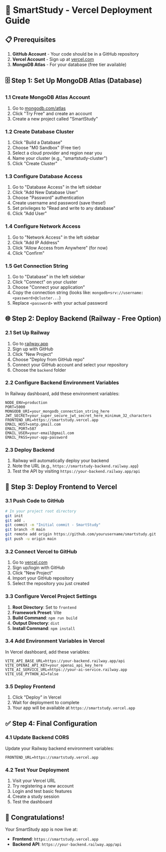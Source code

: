 # 🚀 SmartStudy - Vercel Deployment Guide

## 📋 **Prerequisites**

1. **GitHub Account** - Your code should be in a GitHub repository
2. **Vercel Account** - Sign up at [vercel.com](https://vercel.com)
3. **MongoDB Atlas** - For your database (free tier available)

## 🗄️ **Step 1: Set Up MongoDB Atlas (Database)**

### **1.1 Create MongoDB Atlas Account**
1. Go to [mongodb.com/atlas](https://www.mongodb.com/atlas)
2. Click "Try Free" and create an account
3. Create a new project called "SmartStudy"

### **1.2 Create Database Cluster**
1. Click "Build a Database"
2. Choose "M0 Sandbox" (Free tier)
3. Select a cloud provider and region near you
4. Name your cluster (e.g., "smartstudy-cluster")
5. Click "Create Cluster"

### **1.3 Configure Database Access**
1. Go to "Database Access" in the left sidebar
2. Click "Add New Database User"
3. Choose "Password" authentication
4. Create username and password (save these!)
5. Set privileges to "Read and write to any database"
6. Click "Add User"

### **1.4 Configure Network Access**
1. Go to "Network Access" in the left sidebar
2. Click "Add IP Address"
3. Click "Allow Access from Anywhere" (for now)
4. Click "Confirm"

### **1.5 Get Connection String**
1. Go to "Database" in the left sidebar
2. Click "Connect" on your cluster
3. Choose "Connect your application"
4. Copy the connection string (looks like: `mongodb+srv://username:<password>@cluster...`)
5. Replace `<password>` with your actual password

## 🌐 **Step 2: Deploy Backend (Railway - Free Option)**

### **2.1 Set Up Railway**
1. Go to [railway.app](https://railway.app)
2. Sign up with GitHub
3. Click "New Project"
4. Choose "Deploy from GitHub repo"
5. Connect your GitHub account and select your repository
6. Choose the `backend` folder

### **2.2 Configure Backend Environment Variables**
In Railway dashboard, add these environment variables:

```
NODE_ENV=production
PORT=5000
MONGODB_URI=your_mongodb_connection_string_here
JWT_SECRET=your_super_secure_jwt_secret_here_minimum_32_characters
FRONTEND_URL=https://smartstudy.vercel.app
EMAIL_HOST=smtp.gmail.com
EMAIL_PORT=587
EMAIL_USER=your-email@gmail.com
EMAIL_PASS=your-app-password
```

### **2.3 Deploy Backend**
1. Railway will automatically deploy your backend
2. Note the URL (e.g., `https://smartstudy-backend.railway.app`)
3. Test the API by visiting `https://your-backend.railway.app/api`

## 🎨 **Step 3: Deploy Frontend to Vercel**

### **3.1 Push Code to GitHub**
```bash
# In your project root directory
git init
git add .
git commit -m "Initial commit - SmartStudy"
git branch -M main
git remote add origin https://github.com/yourusername/smartstudy.git
git push -u origin main
```

### **3.2 Connect Vercel to GitHub**
1. Go to [vercel.com](https://vercel.com)
2. Sign up/login with GitHub
3. Click "New Project"
4. Import your GitHub repository
5. Select the repository you just created

### **3.3 Configure Vercel Project Settings**
1. **Root Directory**: Set to `frontend`
2. **Framework Preset**: Vite
3. **Build Command**: `npm run build`
4. **Output Directory**: `dist`
5. **Install Command**: `npm install`

### **3.4 Add Environment Variables in Vercel**
In Vercel dashboard, add these variables:

```
VITE_API_BASE_URL=https://your-backend.railway.app/api
VITE_OPENAI_API_KEY=your_openai_api_key_here
VITE_AI_SERVICE_URL=https://your-ai-service.railway.app
VITE_USE_PYTHON_AI=false
```

### **3.5 Deploy Frontend**
1. Click "Deploy" in Vercel
2. Wait for deployment to complete
3. Your app will be available at `https://smartstudy.vercel.app`

## ✅ **Step 4: Final Configuration**

### **4.1 Update Backend CORS**
Update your Railway backend environment variables:
```
FRONTEND_URL=https://smartstudy.vercel.app
```

### **4.2 Test Your Deployment**
1. Visit your Vercel URL
2. Try registering a new account
3. Login and test basic features
4. Create a study session
5. Test the dashboard

## 🎉 **Congratulations!**

Your SmartStudy app is now live at:
- **Frontend**: `https://smartstudy.vercel.app`
- **Backend API**: `https://your-backend.railway.app/api`

